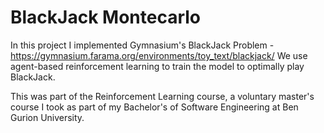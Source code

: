 # BlackJack Montecarlo
In this project I implemented Gymnasium's BlackJack Problem - https://gymnasium.farama.org/environments/toy_text/blackjack/
We use agent-based reinforcement learning to train the model to optimally play BlackJack.

This was part of the Reinforcement Learning course, a voluntary master's course I took as part of my Bachelor's of Software Engineering at Ben Gurion University.
